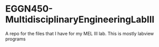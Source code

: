 EGGN450-MultidisciplinaryEngineeringLabIII
==========================================

A repo for the files that I have for my MEL III lab. This is mostly labview programs
